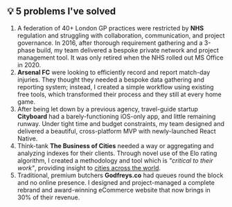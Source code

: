 ## 💡 5 problems I've solved

1. A federation of 40+ London GP practices were restricted by __NHS__ regulation and struggling with collaboration, communication, and project governance. In 2016, after thorough requirement gathering and a 3-phase build, my team delivered a bespoke private network and project management tool. It was only retired when the NHS rolled out MS Office in 2020.
2. __Arsenal FC__ were looking to efficiently record and report match-day injuries. They thought they needed a bespoke data gathering and reporting system; instead, I created a simple workflow using existing free tools, which transformed their process and they still at every home game.
3. After being let down by a previous agency, travel-guide startup __Cityboard__ had a barely-functioning iOS-only app, and little remaining runway. Under tight time and budget constraints, my team designed and delivered a beautiful, cross-platform MVP with newly-launched React Native.
4. Think-tank __The Business of Cities__ needed a way or aggregating and analyzing indexes for their clients. Through novel use of the Elo rating algorithm, I created a methodology and tool which is _"critical to their work"_, providing insight to [cities across the world](https://www.thebusinessofcities.com/partners).
5. Traditional, premium butchers __Godfreys.co__ had queues round the block and no online presence. I designed and project-managed a complete rebrand and award-winning eCommerce website that now brings in 30% of their revenue.
